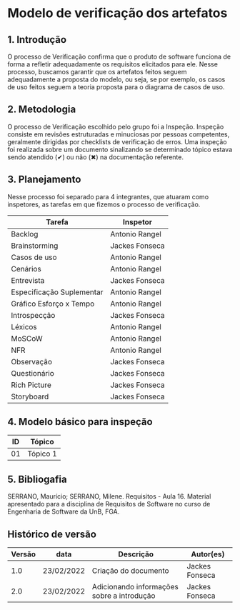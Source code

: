 # Modelo de verificação dos artefatos

## 1. Introdução

O processo de Verificação confirma que o produto de software funciona de forma a refletir adequadamente os requisitos elicitados para ele. Nesse processo, buscamos garantir que os artefatos feitos seguem adequadamente a proposta do modelo, ou seja, se por exemplo, os casos de uso feitos seguem a teoria proposta para o diagrama de casos de uso.

## 2. Metodologia

O processo de Verificação escolhido pelo grupo foi a Inspeção. Inspeção consiste em revisões estruturadas e minuciosas por pessoas competentes, geralmente dirigidas por checklists de verificação de erros. Uma inspeção foi realizada sobre um documento sinalizando se determinado tópico estava sendo atendido (✔) ou não (✖) na documentação referente.

## 3. Planejamento
Nesse processo foi separado para 4 integrantes, que atuaram como inspetores, as tarefas em que fizemos o processo de verificação.

| Tarefa                    | Inspetor       |
| ------------------------- | -------------- |
| Backlog                   | Antonio Rangel |
| Brainstorming             | Jackes Fonseca |
| Casos de uso              | Antonio Rangel |
| Cenários                  | Antonio Rangel |
| Entrevista                | Jackes Fonseca |
| Especificação Suplementar | Antonio Rangel |
| Gráfico Esforço x Tempo   | Antonio Rangel |
| Introspecção              | Jackes Fonseca |
| Léxicos                   | Antonio Rangel |
| MoSCoW                    | Antonio Rangel |
| NFR                       | Antonio Rangel |
| Observação                | Jackes Fonseca |
| Questionário              | Jackes Fonseca |
| Rich Picture              | Jackes Fonseca |
| Storyboard                | Jackes Fonseca |


## 4. Modelo básico para inspeção

| ID  | Tópico   |
| --- | -------- |
| 01  | Tópico 1 |

## 5. Bibliogafia

SERRANO, Maurício; SERRANO, Milene. Requisitos - Aula 16. Material apresentado para a disciplina de Requisitos de Software no curso de Engenharia de Software da UnB, FGA.

## Histórico de versão

| Versão | data       | Descrição                                  | Autor(es)      |
| ------ | ---------- | ------------------------------------------ | -------------- |
| 1.0    | 23/02/2022 | Criação do documento                       | Jackes Fonseca |
| 2.0    | 23/02/2022 | Adicionando informações sobre a introdução | Jackes Fonseca |
